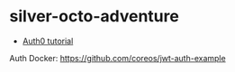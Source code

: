 # silver-octo-adventure

- [Auth0 tutorial](AUTH0_TUTORIAL.md)


Auth Docker: https://github.com/coreos/jwt-auth-example
